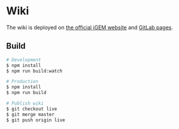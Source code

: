 # Wiki

The wiki is deployed on [the official iGEM website](https://2021.igem.org/Team:EPFL) and [GitLab pages](https://epfl-igem.gitlab.io/wiki/).


## Build

```sh
# Development
$ npm install
$ npm run build:watch

# Production
$ npm install
$ npm run build

# Publish wiki
$ git checkout live
$ git merge master
$ git push origin live
```
